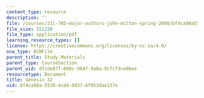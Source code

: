 ```yaml
---
content_type: resource
description: ''
file: /courses/21l-705-major-authors-john-milton-spring-2008/bf4ca98a55304cd40d376f953dae137e_MIT21L_705S08_genesis32.pdf
file_size: 151220
file_type: application/pdf
learning_resource_types: []
license: https://creativecommons.org/licenses/by-nc-sa/4.0/
ocw_type: OCWFile
parent_title: Study Materials
parent_type: CourseSection
parent_uid: d7cde87f-008c-9647-9a0a-9c7cfdce0bee
resourcetype: Document
title: Genesis 32
uid: bf4ca98a-5530-4cd4-0d37-6f953dae137e
---
```

